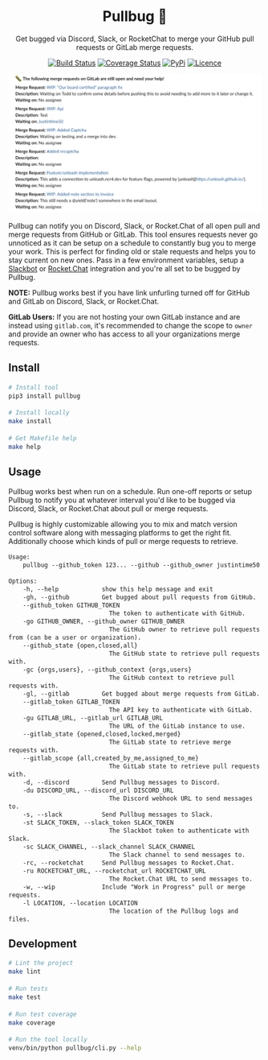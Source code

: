<div align="center">

# Pullbug 🐛 

Get bugged via Discord, Slack, or RocketChat to merge your GitHub pull requests or GitLab merge requests.

[![Build Status](https://github.com/Justintime50/pullbug/workflows/build/badge.svg)](https://github.com/Justintime50/pullbug/actions)
[![Coverage Status](https://coveralls.io/repos/github/Justintime50/pullbug/badge.svg?branch=main)](https://coveralls.io/github/Justintime50/pullbug?branch=main)
[![PyPi](https://img.shields.io/pypi/v/pullbug)](https://pypi.org/project/pullbug)
[![Licence](https://img.shields.io/github/license/justintime50/pullbug)](LICENSE)

<img src="https://raw.githubusercontent.com/justintime50/assets/main/src/pullbug/showcase.png" alt="Showcase">

</div>

Pullbug can notify you on Discord, Slack, or Rocket.Chat of all open pull and merge requests from GitHub or GitLab. This tool ensures requests never go unnoticed as it can be setup on a schedule to constantly bug you to merge your work. This is perfect for finding old or stale requests and helps you to stay current on new ones. Pass in a few environment variables, setup a [Slackbot](https://slack.com/help/articles/115005265703-Create-a-bot-for-your-workspace) or [Rocket.Chat](https://rocket.chat/docs/developer-guides/rest-api/integration/create/) integration and you're all set to be bugged by Pullbug.

**NOTE:** Pullbug works best if you have link unfurling turned off for GitHub and GitLab on Discord, Slack, or Rocket.Chat.

**GitLab Users:** If you are not hosting your own GitLab instance and are instead using `gitlab.com`, it's recommended to change the scope to `owner` and provide an owner who has access to all your organizations merge requests.

## Install

```bash
# Install tool
pip3 install pullbug

# Install locally
make install

# Get Makefile help
make help
```

## Usage

Pullbug works best when run on a schedule. Run one-off reports or setup Pullbug to notify you at whatever interval you'd like to be bugged via Discord, Slack, or Rocket.Chat about pull or merge requests.

Pullbug is highly customizable allowing you to mix and match version control software along with messaging platforms to get the right fit. Additionally choose which kinds of pull or merge requests to retrieve.

```
Usage:
    pullbug --github_token 123... --github --github_owner justintime50

Options:
    -h, --help            show this help message and exit
    -gh, --github         Get bugged about pull requests from GitHub.
    --github_token GITHUB_TOKEN
                            The token to authenticate with GitHub.
    -go GITHUB_OWNER, --github_owner GITHUB_OWNER
                            The GitHub owner to retrieve pull requests from (can be a user or organization).
    --github_state {open,closed,all}
                            The GitHub state to retrieve pull requests with.
    -gc {orgs,users}, --github_context {orgs,users}
                            The GitHub context to retrieve pull requests with.
    -gl, --gitlab         Get bugged about merge requests from GitLab.
    --gitlab_token GITLAB_TOKEN
                            The API key to authenticate with GitLab.
    -gu GITLAB_URL, --gitlab_url GITLAB_URL
                            The URL of the GitLab instance to use.
    --gitlab_state {opened,closed,locked,merged}
                            The GitLab state to retrieve merge requests with.
    --gitlab_scope {all,created_by_me,assigned_to_me}
                            The GitLab state to retrieve pull requests with.
    -d, --discord         Send Pullbug messages to Discord.
    -du DISCORD_URL, --discord_url DISCORD_URL
                            The Discord webhook URL to send messages to.
    -s, --slack           Send Pullbug messages to Slack.
    -st SLACK_TOKEN, --slack_token SLACK_TOKEN
                            The Slackbot token to authenticate with Slack.
    -sc SLACK_CHANNEL, --slack_channel SLACK_CHANNEL
                            The Slack channel to send messages to.
    -rc, --rocketchat     Send Pullbug messages to Rocket.Chat.
    -ru ROCKETCHAT_URL, --rocketchat_url ROCKETCHAT_URL
                            The Rocket.Chat URL to send messages to.
    -w, --wip             Include "Work in Progress" pull or merge requests.
    -l LOCATION, --location LOCATION
                            The location of the Pullbug logs and files.
```

## Development

```bash
# Lint the project
make lint

# Run tests
make test

# Run test coverage
make coverage

# Run the tool locally
venv/bin/python pullbug/cli.py --help
```
